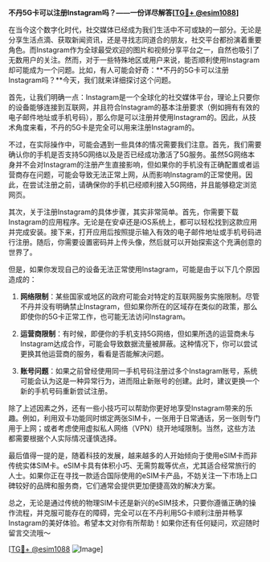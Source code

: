 **不丹5G卡可以注册Instagram吗？——一份详尽解答[[TG💪+ @esim1088](https://t.me/s/esim1088)]**

在当今这个数字化时代，社交媒体已经成为我们生活中不可或缺的一部分。无论是分享生活点滴、获取新闻资讯，还是寻找志同道合的朋友，社交平台都扮演着重要角色。而Instagram作为全球最受欢迎的图片和视频分享平台之一，自然也吸引了无数用户的关注。然而，对于一些特殊地区或用户来说，能否顺利使用Instagram却可能成为一个问题。比如，有人可能会好奇：**不丹的5G卡可以注册Instagram吗？**今天，我们就来详细探讨这个问题。

首先，让我们明确一点：Instagram是一个全球化的社交媒体平台，理论上只要你的设备能够连接到互联网，并且符合Instagram的基本注册要求（例如拥有有效的电子邮件地址或手机号码），那么你是可以注册并使用Instagram的。因此，从技术角度来看，不丹的5G卡是完全可以用来注册Instagram的。

不过，在实际操作中，可能会遇到一些具体的情况需要我们注意。首先，我们需要确认你的手机是否支持5G网络以及是否已经成功激活了5G服务。虽然5G网络本身并不会对Instagram的注册产生直接影响，但如果你的手机没有正确配置或者运营商存在问题，可能会导致无法正常上网，从而影响Instagram的正常使用。因此，在尝试注册之前，请确保你的手机已经顺利接入5G网络，并且能够稳定浏览网页。

其次，关于注册Instagram的具体步骤，其实非常简单。首先，你需要下载Instagram的应用程序。无论是在安卓还是iOS系统上，都可以轻松找到这款应用并完成安装。接下来，打开应用后按照提示输入有效的电子邮件地址或手机号码进行注册。随后，你需要设置密码并上传头像，然后就可以开始探索这个充满创意的世界了。

但是，如果你发现自己的设备无法正常使用Instagram，可能是由于以下几个原因造成的：

1. **网络限制**：某些国家或地区的政府可能会对特定的互联网服务实施限制。尽管不丹并没有明确禁止Instagram，但如果你所在的区域存在类似的政策，那么即使你的5G卡正常工作，也可能无法访问Instagram。
   
2. **运营商限制**：有时候，即便你的手机支持5G网络，但如果所选的运营商未与Instagram达成合作，可能会导致数据流量被屏蔽。这种情况下，你可以尝试更换其他运营商的服务，看看是否能解决问题。

3. **账号问题**：如果之前曾经使用同一手机号码注册过多个Instagram账号，系统可能会认为这是一种异常行为，进而阻止新账号的创建。此时，建议更换一个新的手机号码重新尝试注册。

除了上述因素之外，还有一些小技巧可以帮助你更好地享受Instagram带来的乐趣。例如，利用双卡功能同时绑定两张SIM卡，一张用于日常通话，另一张则专门用于上网；或者考虑使用虚拟私人网络（VPN）绕开地域限制。当然，这些方法都需要根据个人实际情况谨慎选择。

最后值得一提的是，随着科技的发展，越来越多的人开始倾向于使用eSIM卡而非传统实体SIM卡。eSIM卡具有体积小巧、无需剪裁等优点，尤其适合经常旅行的人士。如果你正在寻找一款适合国际使用的eSIM卡产品，不妨关注一下市场上口碑较好的品牌和服务商，它们通常会提供更加便捷高效的解决方案。

总之，无论是通过传统的物理SIM卡还是新兴的eSIM技术，只要你遵循正确的操作流程，并克服可能存在的障碍，完全可以在不丹利用5G卡顺利注册并畅享Instagram的美好体验。希望本文对你有所帮助！如果你还有任何疑问，欢迎随时留言交流哦～

[[TG💪+ @esim1088](https://t.me/s/esim1088) ![Image](https://i.postimg.cc/4NQfJmqS/Snipaste-2025-05-13-00-14-12.png)]